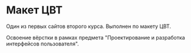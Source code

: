 # Макет ЦВТ

Один из первых сайтов второго курса. Выполнен по макету ЦВТ.

Освоение вёрстки в рамках предмета "Проектирование и разработка интерфейсов пользователя".
